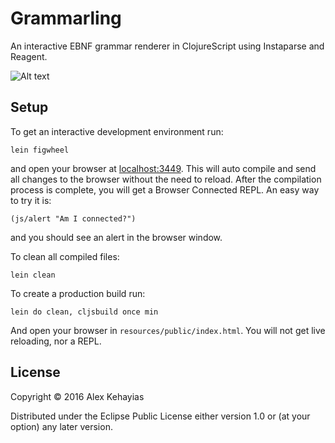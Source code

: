 # Grammarling

An interactive EBNF grammar renderer in ClojureScript using Instaparse and Reagent.

![Alt text](/../screenshots/screenshot.png?raw=true "Grammarling EBNF parser to HTML and CSS screenshot")

## Setup

To get an interactive development environment run:

    lein figwheel

and open your browser at [localhost:3449](http://localhost:3449/).
This will auto compile and send all changes to the browser without the
need to reload. After the compilation process is complete, you will
get a Browser Connected REPL. An easy way to try it is:

    (js/alert "Am I connected?")

and you should see an alert in the browser window.

To clean all compiled files:

    lein clean

To create a production build run:

    lein do clean, cljsbuild once min

And open your browser in `resources/public/index.html`. You will not
get live reloading, nor a REPL.

## License

Copyright © 2016 Alex Kehayias

Distributed under the Eclipse Public License either version 1.0 or (at your option) any later version.
